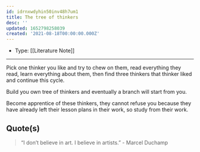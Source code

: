 ```yaml
---
id: idrnxwdyhin50inv48h7um1
title: The tree of thinkers
desc: ''
updated: 1652798258039
created: '2021-08-18T00:00:00.000Z'
---
```


- Type: [[Literature Note]]

---

Pick one thinker you like and try to chew on them, read everything they read, learn everything about them, then find three thinkers that thinker liked and continue this cycle.

Build you own tree of thinkers and eventually a branch will start from you.

Become apprentice of these thinkers, they cannot refuse you because they have already left their lesson plans in their work, so study from their work.

## Quote(s)

> “I don’t believe in art. I believe in artists.” - Marcel Duchamp

